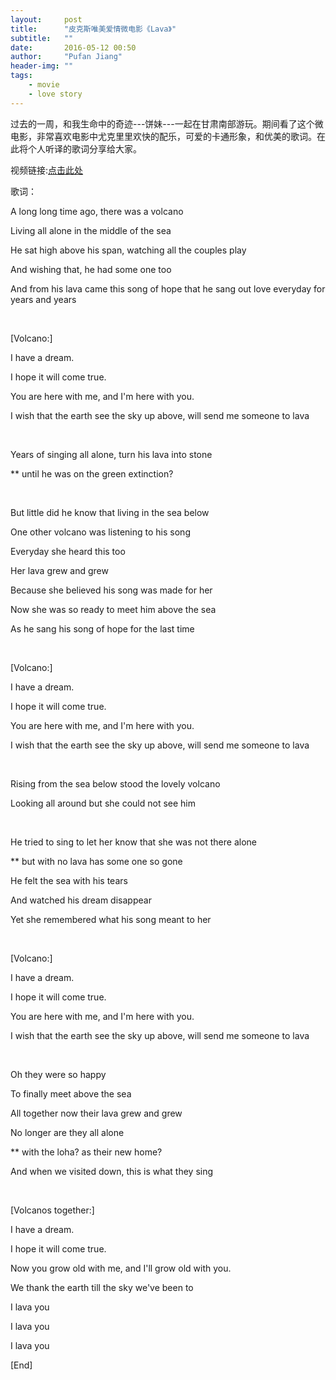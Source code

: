 ```yaml
---
layout:     post
title:      "皮克斯唯美爱情微电影《Lava》"
subtitle:   ""
date:       2016-05-12 00:50 
author:     "Pufan Jiang"
header-img: ""
tags:
    - movie
    - love story
---
```


过去的一周，和我生命中的奇迹---饼妹---一起在甘肃南部游玩。期间看了这个微电影，非常喜欢电影中尤克里里欢快的配乐，可爱的卡通形象，和优美的歌词。在此将个人听译的歌词分享给大家。

视频链接:[点击此处](https://mp.weixin.qq.com/s?__biz=MjM5MzAxNjEyMA==&mid=402981239&idx=2&sn=63dd7d2a1b52219f2b5b4166fbfd72cb&scene=1&srcid=0510bSxPN9RUDmhuacJAqxaP&key=b28b03434249256b733cdf85ce1d5d08397eabfd8bb1b7ff8c6adbe08c69e67f152ebf50229b1f73fa6d5326ac9aaeab&ascene=0&uin=MjE4NjE2NDIyNQ%3D%3D&devicetype=iMac+MacBookPro11%2C1+OSX+OSX+10.11.3+build(15D21)&version=11020201&pass_ticket=G6VwcFos76BfdpHPhXOePo%2BKHZJEaGQZbo6txWvPGfvM5msze%2Bsd4DJm2SgsCGFY)

歌词：

A long long time ago, there was a volcano

Living all alone in the middle of the sea

He sat high above his span, watching all the couples play

And wishing that, he had some one too

And from his lava came this song of hope that he sang out love everyday for years and years

<br>

[Volcano:]

I have a dream. 

I hope it will come true. 

You are here with me, and I'm here with you.

I wish that the earth see the sky up above, will send me someone to lava

<br>
 
Years of singing all alone, turn his lava into stone

** until he was on the green extinction?

<br>

But little did he know that living in the sea below

One other volcano was listening to his song

Everyday she heard this too

Her lava grew and grew

Because she believed his song was made for her

Now she was so ready to meet him above the sea

As he sang his song of hope for the last time

<br>
 
[Volcano:]

I have a dream. 

I hope it will come true. 

You are here with me, and I'm here with you.

I wish that the earth see the sky up above, will send me someone to lava

<br>

Rising from the sea below stood the lovely volcano

Looking all around but she could not see him

<br>

He tried to sing to let her know that she was not there alone

** but with no lava has some one so gone

He felt the sea with his tears

And watched his dream disappear

Yet she remembered what his song meant to her

<br>

[Volcano:]

I have a dream. 

I hope it will come true. 

You are here with me, and I'm here with you.

I wish that the earth see the sky up above, will send me someone to lava

<br>

Oh they were so happy

To finally meet above the sea

All together now their lava grew and grew

No longer are they all alone

** with the loha? as their new home? 

And when we visited down, this is what  they sing

<br>
  
[Volcanos together:]

I have a dream. 

I hope it will come true. 

Now you grow old with me, and I'll grow old with you.

We thank the earth till the sky we've been to

I lava you

I lava you

I lava you

[End]
